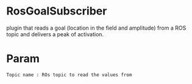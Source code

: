 # RosGoalSubscriber

plugin that reads a goal (location in the field and amplitude) from a ROS topic and delivers a peak of activation.

# Param

```
Topic name : ROs topic to read the values from
```